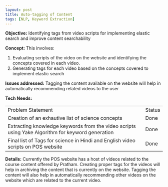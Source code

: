 ```yaml
---
layout: post
title: Auto-tagging of Content
tags: [NLP, Keyword Extraction]
---
```




**Objective:** Identifying tags from video scripts for implementing elastic search and improve content searchability

**Concept:** This involves: 
1. Evaluating scripts of the video on the website and identifying the concepts covered in each video.
2. Generating tags for each video based on the concepts covered to implement elastic search

**Issues addressed:** Tagging the content available on the website will help in automatically recommending related videos to the user 

**Tech Needs:**

<table>
  <tr>
    <td>Problem Statement</td>
    <td>Status</td>
  </tr>
  <tr>
    <td>Creation of an exhautive list of science concepts</td>
    <td>Done</td>
  </tr>
  <tr>
    <td>Extracting knowledge keywords from the video scripts using Yake Algorithm for keyword generation</td>
    <td>Done</td>
  </tr>
  <tr>
    <td>Final list of Tags for science in Hindi and English video scripts on POS website</td>
    <td>Done</td>
  </tr>
</table>


**Details:**  Currently the POS website has a host of videos related to the course content offered by Pratham. Creating proper tags for the videos will help in archiving the content that is currently on the website. Tagging the content will also help in automatically recommending other videos on the website which are related to the current video.
